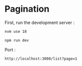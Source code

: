 # Pagination

First, run the development server :
```bash
nvm use 18

```

```bash
npm run dev

```
Port :
```bash
http://localhost:3000/list?page=1

```
